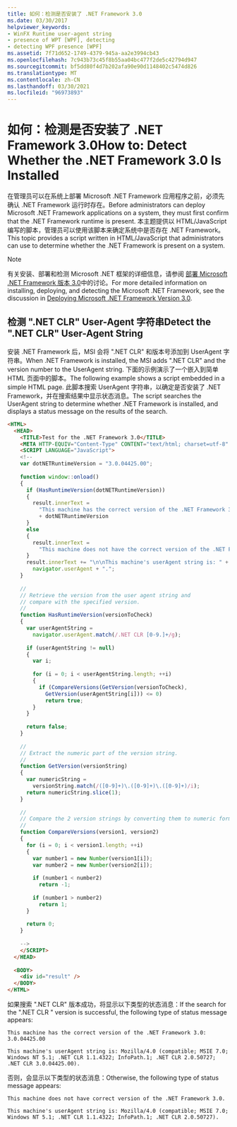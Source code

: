 ```yaml
---
title: 如何：检测是否安装了 .NET Framework 3.0
ms.date: 03/30/2017
helpviewer_keywords:
- WinFX Runtime user-agent string
- presence of WPT [WPF], detecting
- detecting WPF presence [WPF]
ms.assetid: 7f71d652-1749-4379-945a-aa2e3994cb43
ms.openlocfilehash: 7c943b73c45f8b55aa04bc477f2de5c42794d947
ms.sourcegitcommit: bf5dd80f4d7b202afa90e90d1148402c5474d826
ms.translationtype: MT
ms.contentlocale: zh-CN
ms.lasthandoff: 03/30/2021
ms.locfileid: "96973893"
---
```

# <a name="how-to-detect-whether-the-net-framework-30-is-installed"></a><span data-ttu-id="ca41e-102">如何：检测是否安装了 .NET Framework 3.0</span><span class="sxs-lookup"><span data-stu-id="ca41e-102">How to: Detect Whether the .NET Framework 3.0 Is Installed</span></span>

<span data-ttu-id="ca41e-103">在管理员可以在系统上部署 Microsoft .NET Framework 应用程序之前，必须先确认 .NET Framework 运行时存在。</span><span class="sxs-lookup"><span data-stu-id="ca41e-103">Before administrators can deploy Microsoft .NET Framework applications on a system, they must first confirm that the .NET Framework runtime is present.</span></span> <span data-ttu-id="ca41e-104">本主题提供以 HTML/JavaScript 编写的脚本，管理员可以使用该脚本来确定系统中是否存在 .NET Framework。</span><span class="sxs-lookup"><span data-stu-id="ca41e-104">This topic provides a script written in HTML/JavaScript that administrators can use to determine whether the .NET Framework is present on a system.</span></span>  
  
> [!NOTE]
> <span data-ttu-id="ca41e-105">有关安装、部署和检测 Microsoft .NET 框架的详细信息，请参阅 [部署 Microsoft .NET Framework 版本 3.0](/previous-versions/dotnet/articles/aa480198(v=msdn.10))中的讨论。</span><span class="sxs-lookup"><span data-stu-id="ca41e-105">For more detailed information on installing, deploying, and detecting the Microsoft .NET Framework, see the discussion in [Deploying Microsoft .NET Framework Version 3.0](/previous-versions/dotnet/articles/aa480198(v=msdn.10)).</span></span>  
  
<a name="content_expiration"></a>

## <a name="detect-the-net-clr-user-agent-string"></a><span data-ttu-id="ca41e-106">检测 ".NET CLR" User-Agent 字符串</span><span class="sxs-lookup"><span data-stu-id="ca41e-106">Detect the ".NET CLR" User-Agent String</span></span>  

 <span data-ttu-id="ca41e-107">安装 .NET Framework 后，MSI 会将 ".NET CLR" 和版本号添加到 UserAgent 字符串。</span><span class="sxs-lookup"><span data-stu-id="ca41e-107">When .NET Framework is installed, the MSI adds ".NET CLR" and the version number to the UserAgent string.</span></span> <span data-ttu-id="ca41e-108">下面的示例演示了一个嵌入到简单 HTML 页面中的脚本。</span><span class="sxs-lookup"><span data-stu-id="ca41e-108">The following example shows a script embedded in a simple HTML page.</span></span> <span data-ttu-id="ca41e-109">此脚本搜索 UserAgent 字符串，以确定是否安装了 .NET Framework，并在搜索结果中显示状态消息。</span><span class="sxs-lookup"><span data-stu-id="ca41e-109">The script searches the UserAgent string to determine whether .NET Framework is installed, and displays a status message on the results of the search.</span></span>  
  
```html  
<HTML>  
  <HEAD>  
    <TITLE>Test for the .NET Framework 3.0</TITLE>  
    <META HTTP-EQUIV="Content-Type" CONTENT="text/html; charset=utf-8" />  
    <SCRIPT LANGUAGE="JavaScript">  
    <!--  
    var dotNETRuntimeVersion = "3.0.04425.00";  
  
    function window::onload()  
    {  
      if (HasRuntimeVersion(dotNETRuntimeVersion))  
      {  
        result.innerText =   
          "This machine has the correct version of the .NET Framework 3.0: "   
          + dotNETRuntimeVersion  
      }   
      else  
      {  
        result.innerText =   
          "This machine does not have the correct version of the .NET Framework 3.0."  
      }  
      result.innerText += "\n\nThis machine's userAgent string is: " +   
        navigator.userAgent + ".";  
    }  
  
    //  
    // Retrieve the version from the user agent string and   
    // compare with the specified version.  
    //  
    function HasRuntimeVersion(versionToCheck)  
    {  
      var userAgentString =   
        navigator.userAgent.match(/.NET CLR [0-9.]+/g);  
  
      if (userAgentString != null)  
      {  
        var i;  
  
        for (i = 0; i < userAgentString.length; ++i)  
        {  
          if (CompareVersions(GetVersion(versionToCheck),   
            GetVersion(userAgentString[i])) <= 0)  
            return true;  
        }  
      }  
  
      return false;  
    }  
  
    //  
    // Extract the numeric part of the version string.  
    //  
    function GetVersion(versionString)  
    {  
      var numericString =   
        versionString.match(/([0-9]+)\.([0-9]+)\.([0-9]+)/i);  
      return numericString.slice(1);  
    }  
  
    //  
    // Compare the 2 version strings by converting them to numeric format.  
    //  
    function CompareVersions(version1, version2)  
    {  
      for (i = 0; i < version1.length; ++i)  
      {  
        var number1 = new Number(version1[i]);  
        var number2 = new Number(version2[i]);  
  
        if (number1 < number2)  
          return -1;  
  
        if (number1 > number2)  
          return 1;  
      }  
  
      return 0;  
    }  
  
    -->  
    </SCRIPT>  
  </HEAD>  
  
  <BODY>  
    <div id="result" />  
  </BODY>  
</HTML>  
```  
  
 <span data-ttu-id="ca41e-110">如果搜索 ".NET CLR" 版本成功，将显示以下类型的状态消息：</span><span class="sxs-lookup"><span data-stu-id="ca41e-110">If the search for the ".NET CLR " version is successful, the following type of status message appears:</span></span>  
  
 `This machine has the correct version of the .NET Framework 3.0: 3.0.04425.00`  
  
 `This machine's userAgent string is: Mozilla/4.0 (compatible; MSIE 7.0; Windows NT 5.1; .NET CLR 1.1.4322; InfoPath.1; .NET CLR 2.0.50727; .NET CLR 3.0.04425.00).`  
  
 <span data-ttu-id="ca41e-111">否则，会显示以下类型的状态消息：</span><span class="sxs-lookup"><span data-stu-id="ca41e-111">Otherwise, the following type of status message appears:</span></span>  
  
 `This machine does not have correct version of the .NET Framework 3.0.`  
  
 `This machine's userAgent string is: Mozilla/4.0 (compatible; MSIE 7.0; Windows NT 5.1; .NET CLR 1.1.4322; InfoPath.1; .NET CLR 2.0.50727).`

